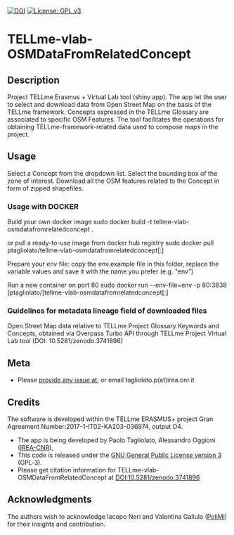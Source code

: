 [![DOI](https://zenodo.org/badge/DOI/10.5281/zenodo.3741896.svg)](https://doi.org/10.5281/zenodo.3741896)
[![License: GPL v3](https://img.shields.io/badge/License-GPL%20v3-blue.svg)](http://www.gnu.org/licenses/gpl-3.0)

TELLme-vlab-OSMDataFromRelatedConcept
=================

## Description
Project TELLme Erasmus + Virtual Lab tool (shiny app). 
The app let the user to select and download data from Open Street Map on the basis of the TELLme framework.
Concepts expressed in the TELLme Glossary are associated to specific OSM Features. 
The tool facilitates the operations for obtaining TELLme-framework-related data used to compose maps in the project. 

## Usage
Select a Concept from the dropdown list. 
Select the bounding box of the zone of interest. 
Download all the OSM features related to the Concept in form of zipped shapefiles.

### Usage with DOCKER
Build your own docker image
sudo docker build -t tellme-vlab-osmdatafromrelatedconcept .

or pull a ready-to-use image from docker hub registry
sudo docker pull ptagliolato/tellme-vlab-osmdatafromrelatedconcept[:<version>]

Prepare your env file: copy the env.example file in this folder, replace the variable values and save it with the name you prefer (e.g. "env")

Run a new container on port 80
sudo docker run --env-file=env -p 80:3838 [ptagliolato/]tellme-vlab-osmdatafromrelatedconcept[:<version>]

### Guidelines for metadata lineage field of downloaded files
Open Street Map data relative to TELLme Project Glossary Keywords and Concepts, obtained via Overpass Turbo API through TELLme Project Virtual Lab tool 
(DOI: 10.5281/zenodo.3741896)

## Meta
* Please [provide any issue at](https://github.com/ptagliolato/TELLme-vlab-OSMDataFromRelatedConcept/issues), or email tagliolato.p(at)irea.cnr.it

## Credits
The software is developed within the TELLme ERASMUS+ project Gran Agreement Number:2017-1-IT02-KA203-036974, output O4.

* The app is being developed by Paolo Tagliolato, Alessandro Oggioni ([IREA-CNR](http://www.irea.cnr.it)), 
* This code is released under the [GNU General Public License version 3](https://www.gnu.org/licenses/gpl-3.0.html) (GPL‑3).
* Please get citation information for TELLme-vlab-OSMDataFromRelatedConcept at [DOI:10.5281/zenodo.3741896](https://doi.org/10.5281/zenodo.3741896)

## Acknowledgments
The authors wish to acknowledge Iacopo Neri and Valentina Galiulo ([PoliMi](https://www.polimi.it/)) for their insights and contribution.
``` bibtex
```
